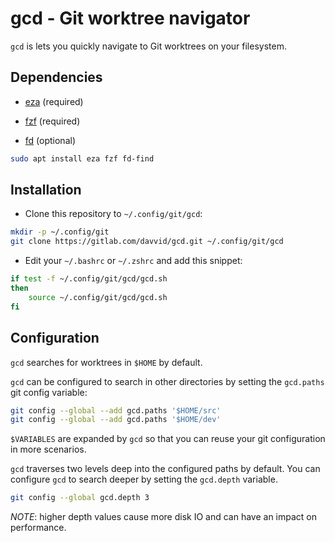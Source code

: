 # gcd - Git worktree navigator

`gcd` is lets you quickly navigate to Git worktrees on your filesystem.

## Dependencies

* [eza](https://github.com/eza-community/eza) (required)

* [fzf](https://github.com/junegunn/fzf#search-syntax) (required)

* [fd](https://github.com/sharkdp/fd) (optional)

```bash
sudo apt install eza fzf fd-find
```

## Installation

* Clone this repository to `~/.config/git/gcd`:

```bash
mkdir -p ~/.config/git
git clone https://gitlab.com/davvid/gcd.git ~/.config/git/gcd
```

* Edit your `~/.bashrc` or `~/.zshrc` and add this snippet:

```bash
if test -f ~/.config/git/gcd/gcd.sh
then
    source ~/.config/git/gcd/gcd.sh
fi
```

## Configuration

`gcd` searches for worktrees in `$HOME` by default.

`gcd` can be configured to search in other directories by setting the
`gcd.paths` git config variable:

```bash
git config --global --add gcd.paths '$HOME/src'
git config --global --add gcd.paths '$HOME/dev'
```

`$VARIABLES` are expanded by `gcd` so that you can reuse your git configuration
in more scenarios.

`gcd` traverses two levels deep into the configured paths by default.
You can configure `gcd` to search deeper by setting the `gcd.depth` variable.

```bash
git config --global gcd.depth 3
```

*NOTE*: higher depth values cause more disk IO and can have an impact on performance.
